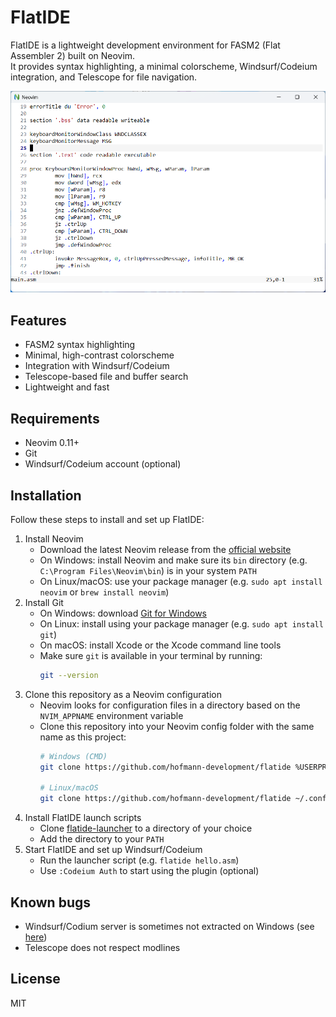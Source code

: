 # FlatIDE

FlatIDE is a lightweight development environment for FASM2 (Flat Assembler 2) built on Neovim.  
It provides syntax highlighting, a minimal colorscheme, Windsurf/Codeium integration, and Telescope for file navigation.

<img src="screenshot.png" alt="FlatIDE Screenshot" width="800">

## Features

- FASM2 syntax highlighting
- Minimal, high-contrast colorscheme
- Integration with Windsurf/Codeium
- Telescope-based file and buffer search
- Lightweight and fast

## Requirements

- Neovim 0.11+
- Git
- Windsurf/Codeium account (optional)

## Installation

Follow these steps to install and set up FlatIDE:

1. Install Neovim
   - Download the latest Neovim release from the [official website](https://neovim.io/)
   - On Windows: install Neovim and make sure its `bin` directory (e.g. `C:\Program Files\Neovim\bin`) is in your system `PATH`
   - On Linux/macOS: use your package manager (e.g. `sudo apt install neovim` or `brew install neovim`)
2. Install Git
   - On Windows: download [Git for Windows](https://gitforwindows.org/)
   - On Linux: install using your package manager (e.g. `sudo apt install git`)
   - On macOS: install Xcode or the Xcode command line tools
   - Make sure `git` is available in your terminal by running:
     ```sh
     git --version
     ```
3. Clone this repository as a Neovim configuration
   - Neovim looks for configuration files in a directory based on the `NVIM_APPNAME` environment variable
   - Clone this repository into your Neovim config folder with the same name as this project:
     ```sh
     # Windows (CMD)
     git clone https://github.com/hofmann-development/flatide %USERPROFILE%\flatide

     # Linux/macOS
     git clone https://github.com/hofmann-development/flatide ~/.config/flatide
     ```
4. Install FlatIDE launch scripts
   - Clone [flatide-launcher](https://github.com/hofmann-development/flatide-launcher) to a directory of your choice
   - Add the directory to your `PATH`
5. Start FlatIDE and set up Windsurf/Codeium
   - Run the launcher script (e.g. `flatide hello.asm`)
   - Use `:Codeium Auth` to start using the plugin (optional)

## Known bugs

- Windsurf/Codium server is sometimes not extracted on Windows (see [here](https://github.com/Exafunction/windsurf.vim/issues/488))
- Telescope does not respect modlines

## License

MIT
